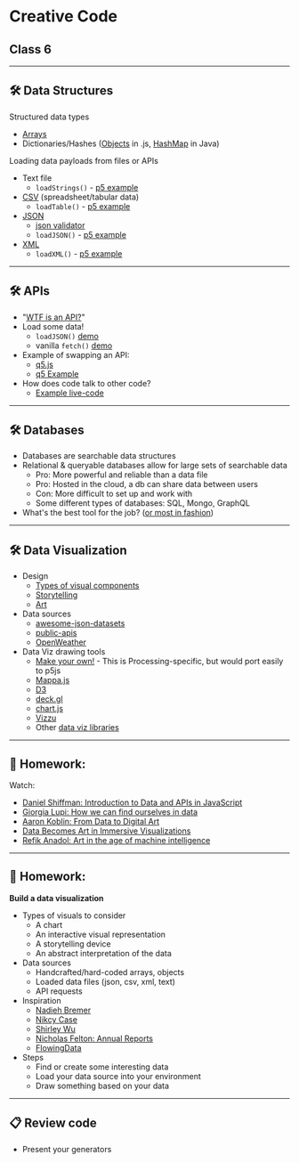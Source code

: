 # Creative Code

## Class 6

---

## 🛠️ Data Structures

Structured data types
  * [Arrays](https://www.youtube.com/watch?v=am6e1U2BHkA&vl=en)
  * Dictionaries/Hashes ([Objects](https://www.youtube.com/watch?v=_5jdE6RKxVk) in .js, [HashMap](https://processing.org/examples/hashmapclass.html) in Java)

Loading data payloads from files or APIs
  * Text file
    * `loadStrings()` - [p5 example](https://p5js.org/reference/#/p5/loadStrings)
  * [CSV](https://www.howtogeek.com/348960/what-is-a-csv-file-and-how-do-i-open-it/) (spreadsheet/tabular data)
    * `loadTable()` - [p5 example](https://p5js.org/reference/#/p5/loadTable)
  * [JSON](https://developer.mozilla.org/en-US/docs/Learn/JavaScript/Objects/JSON)
    * [json validator](https://jsonlint.com/)
    * `loadJSON()` - [p5 example](https://p5js.org/reference/#/p5/loadJSON)
  * [XML](https://www.sitepoint.com/really-good-introduction-xml/)
    * `loadXML()` - [p5 example](https://p5js.org/reference/#/p5/loadXML)

---

## 🛠️ APIs

* "[WTF is an API?](https://maggieappleton.com/api/)"
* Load some data!
  * `loadJSON()` [demo](https://editor.p5js.org/cacheflowe/sketches/aHrrTAQFw)
  * vanilla `fetch()` [demo](https://editor.p5js.org/cacheflowe/sketches/FTI18-cxJ)
* Example of swapping an API:
  * [q5.js](https://github.com/LingDong-/q5xjs)
  * [q5 Example](https://editor.p5js.org/cacheflowe/sketches/IRhjHom9p)
* How does code talk to other code?
  * [Example live-code](https://editor.p5js.org/cacheflowe/sketches/488Fdh1O1)

---

## 🛠️ Databases

* Databases are searchable data structures 
* Relational & queryable databases allow for large sets of searchable data
  * Pro: More powerful and reliable than a data file
  * Pro: Hosted in the cloud, a db can share data between users
  * Con: More difficult to set up and work with
  * Some different types of databases: SQL, Mongo, GraphQL
* What's the best tool for the job? ([or most in fashion](../images/databases-relational-or-not.png))

---

## 🛠️ Data Visualization

* Design
  * [Types of visual components](https://datavizproject.com/)
  * [Storytelling](https://www.youtube.com/watch?v=sFIDCtRX_-o)
  * [Art](https://www.youtube.com/watch?v=UxQDG6WQT5s)
* Data sources
  * [awesome-json-datasets](https://github.com/jdorfman/awesome-json-datasets)
  * [public-apis](https://github.com/public-apis/public-apis)
  * [OpenWeather](https://openweathermap.org/api)
* Data Viz drawing tools
  * [Make your own!](https://vimeo.com/showcase/2573675) - This is Processing-specific, but would port easily to p5js
  * [Mappa.js](https://github.com/cvalenzuela/Mappa)
  * [D3](https://d3js.org/)
  * [deck.gl](https://deck.gl/)
  * [chart.js](https://www.chartjs.org/docs/latest/samples/information.html)
  * [Vizzu](https://github.com/vizzuhq/vizzu-lib)
  * Other [data viz libraries](https://medium.com/nightingale/navigating-the-wide-world-of-web-based-data-visualization-libraries-798ea9f536e7)

---

## 📝 Homework:

Watch:

* [Daniel Shiffman: Introduction to Data and APIs in JavaScript](https://www.youtube.com/watch?v=rJaXOFfwGVw&list=PLRqwX-V7Uu6a-SQiI4RtIwuOrLJGnel0r)
* [Giorgia Lupi: How we can find ourselves in data](https://www.youtube.com/watch?v=sFIDCtRX_-o)
* [Aaron Koblin: From Data to Digital Art](https://www.youtube.com/watch?v=-SETcTrdcU4)
* [Data Becomes Art in Immersive Visualizations](https://www.youtube.com/watch?v=99gMbK2QCKE)
* [Refik Anadol: Art in the age of machine intelligence](https://www.youtube.com/watch?v=UxQDG6WQT5s)

---

## 📝 Homework:

**Build a data visualization**

* Types of visuals to consider
  * A chart
  * An interactive visual representation
  * A storytelling device
  * An abstract interpretation of the data
* Data sources
  * Handcrafted/hard-coded arrays, objects
  * Loaded data files (json, csv, xml, text)
  * API requests
* Inspiration
  * [Nadieh Bremer](https://www.visualcinnamon.com/)
  * [Nikcy Case](https://ncase.me/)
  * [Shirley Wu](https://sxywu.com/)
  * [Nicholas Felton: Annual Reports](http://feltron.com/FAR08.html)
  * [FlowingData](https://flowingdata.com/)
* Steps
  * Find or create some interesting data
  * Load your data source into your environment
  * Draw something based on your data

---

## 📋 Review code

* Present your generators
